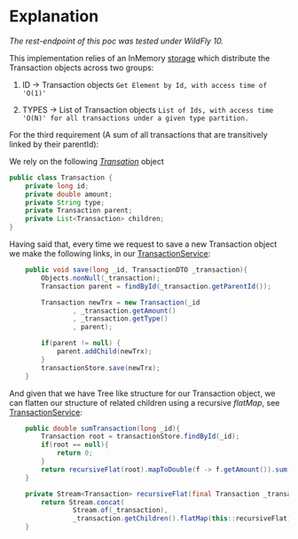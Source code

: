# Explanation
*The rest-endpoint of this poc was tested under WildFly 10.*

This implementation relies of an InMemory [storage](https://github.com/jcgarciam/poc/blob/master/Num26RestApi/src/main/java/com/num26/poc/services/TransactionService.java) which distribute the Transaction objects across two groups:
 1. ID    -> Transaction objects
     ```Get Element by Id, with access time of 'O(1)'```

 2. TYPES -> List of Transaction objects
     ```List of Ids, with access time 'O(N)' for all transactions under a given type partition.```

For the third requirement (A sum of all transactions that are transitively linked by their parentId):

We rely on the following [*Transation*](https://github.com/jcgarciam/poc/blob/master/Num26RestApi/src/main/java/com/num26/poc/services/entities/Transaction.java) object

```java
public class Transaction {
    private long id;
    private double amount;
    private String type;
    private Transaction parent;
    private List<Transaction> children;
}
```

Having said that, every time we request to save a new Transaction object we make the following links, in our [TransactionService](https://github.com/jcgarciam/poc/blob/master/Num26RestApi/src/main/java/com/num26/poc/services/TransactionService.java#L26):

```java
    public void save(long _id, TransactionDTO _transaction){
        Objects.nonNull(_transaction);
        Transaction parent = findById(_transaction.getParentId());

        Transaction newTrx = new Transaction(_id
                , _transaction.getAmount()
                , _transaction.getType()
                , parent);

        if(parent != null) {
            parent.addChild(newTrx);
        }
        transactionStore.save(newTrx);
    }
```
And given that we have Tree like structure for our Transaction object, we can flatten our structure of related children using a recursive *flatMap*, see [TransactionService](https://github.com/jcgarciam/poc/blob/master/Num26RestApi/src/main/java/com/num26/poc/services/TransactionService.java#L53):

```java
    public double sumTransaction(long _id){
        Transaction root = transactionStore.findById(_id);
        if(root == null){
            return 0;
        }
        return recursiveFlat(root).mapToDouble(f -> f.getAmount()).sum();
    }

    private Stream<Transaction> recursiveFlat(final Transaction _transaction) {
        return Stream.concat(
                Stream.of(_transaction),
                _transaction.getChildren().flatMap(this::recursiveFlat));
    }
```
